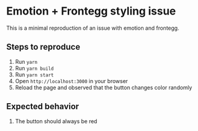 # Emotion + Frontegg styling issue

This is a minimal reproduction of an issue with emotion and frontegg.

## Steps to reproduce

1. Run `yarn`
2. Run `yarn build`
3. Run `yarn start`
4. Open `http://localhost:3000` in your browser
5. Reload the page and observed that the button changes color randomly

## Expected behavior

1. The button should always be red
